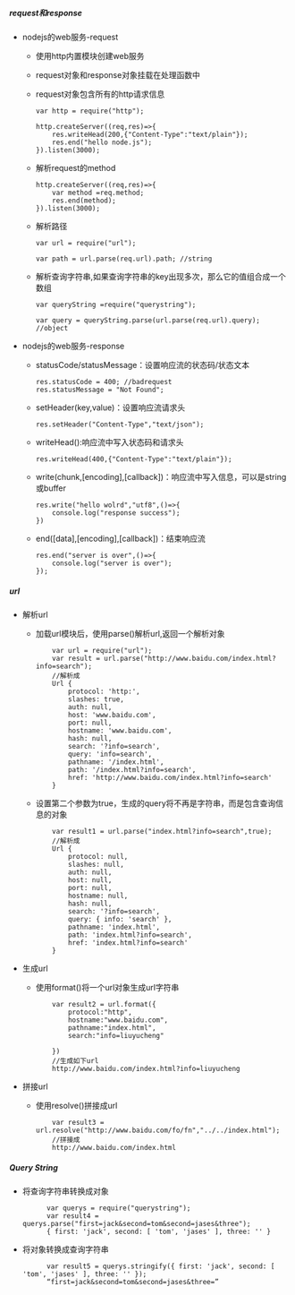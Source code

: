 ##### request和response
+ nodejs的web服务-request
  + 使用http内置模块创建web服务
  + request对象和response对象挂载在处理函数中
  + request对象包含所有的http请求信息

        var http = require("http");

        http.createServer((req,res)=>{
            res.writeHead(200,{"Content-Type":"text/plain"});
            res.end("hello node.js");
        }).listen(3000);
  + 解析request的method

        http.createServer((req,res)=>{
            var method =req.method;
            res.end(method);
        }).listen(3000);
  + 解析路径

        var url = require("url");

        var path = url.parse(req.url).path; //string
  + 解析查询字符串,如果查询字符串的key出现多次，那么它的值组合成一个数组

        var queryString =require("querystring");

        var query = queryString.parse(url.parse(req.url).query); //object

+ nodejs的web服务-response
  + statusCode/statusMessage：设置响应流的状态码/状态文本

        res.statusCode = 400; //badrequest
        res.statusMessage = "Not Found";
  + setHeader(key,value)：设置响应流请求头

        res.setHeader("Content-Type","text/json");
  + writeHead():响应流中写入状态码和请求头

        res.writeHead(400,{"Content-Type":"text/plain"});
  + write(chunk,[encoding],[callback])：响应流中写入信息，可以是string或buffer

        res.write("hello wolrd","utf8",()=>{
            console.log("response success");
        })
  + end([data],[encoding],[callback])：结束响应流

        res.end("server is over",()=>{
            console.log("server is over");
        });

##### url 
+ 解析url
  + 加载url模块后，使用parse()解析url,返回一个解析对象

            var url = require("url");
            var result = url.parse("http://www.baidu.com/index.html?info=search");
            //解析成
            Url {
                protocol: 'http:',
                slashes: true,
                auth: null,
                host: 'www.baidu.com',
                port: null,
                hostname: 'www.baidu.com',
                hash: null,
                search: '?info=search',
                query: 'info=search',
                pathname: '/index.html',
                path: '/index.html?info=search',
                href: 'http://www.baidu.com/index.html?info=search' 
            }
  + 设置第二个参数为true，生成的query将不再是字符串，而是包含查询信息的对象

            var result1 = url.parse("index.html?info=search",true);
            //解析成
            Url {
                protocol: null,
                slashes: null,
                auth: null,
                host: null,
                port: null,
                hostname: null,
                hash: null,
                search: '?info=search',
                query: { info: 'search' },
                pathname: 'index.html',
                path: 'index.html?info=search',
                href: 'index.html?info=search' 
            }
+ 生成url
  + 使用format()将一个url对象生成url字符串

            var result2 = url.format({
                protocol:"http",
                hostname:"www.baidu.com",
                pathname:"index.html",
                search:"info=liuyucheng"
            
            })
            //生成如下url
            http://www.baidu.com/index.html?info=liuyucheng
+ 拼接url
  + 使用resolve()拼接成url

            var result3 = url.resolve("http://www.baidu.com/fo/fn","../../index.html");
            //拼接成
            http://www.baidu.com/index.html

##### Query String
+ 将查询字符串转换成对象

            var querys = require("querystring");
            var result4 = querys.parse("first=jack&second=tom&second=jases&three");
            { first: 'jack', second: [ 'tom', 'jases' ], three: '' }
+ 将对象转换成查询字符串

            var result5 = querys.stringify({ first: 'jack', second: [ 'tom', 'jases' ], three: '' });
            “first=jack&second=tom&second=jases&three=”  
        